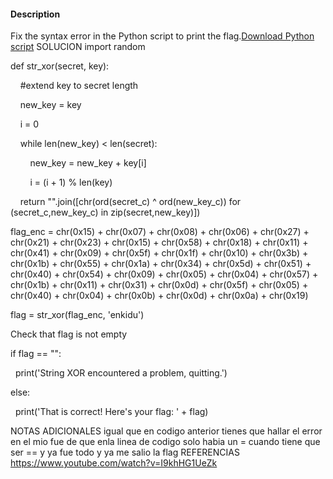 #### Description

Fix the syntax error in the Python script to print the flag.[Download Python script](https://artifacts.picoctf.net/c/6/fixme2.py)
SOLUCION
import random

  
  
  

def str_xor(secret, key):

    #extend key to secret length

    new_key = key

    i = 0

    while len(new_key) < len(secret):

        new_key = new_key + key[i]

        i = (i + 1) % len(key)        

    return "".join([chr(ord(secret_c) ^ ord(new_key_c)) for (secret_c,new_key_c) in zip(secret,new_key)])

  
  

flag_enc = chr(0x15) + chr(0x07) + chr(0x08) + chr(0x06) + chr(0x27) + chr(0x21) + chr(0x23) + chr(0x15) + chr(0x58) + chr(0x18) + chr(0x11) + chr(0x41) + chr(0x09) + chr(0x5f) + chr(0x1f) + chr(0x10) + chr(0x3b) + chr(0x1b) + chr(0x55) + chr(0x1a) + chr(0x34) + chr(0x5d) + chr(0x51) + chr(0x40) + chr(0x54) + chr(0x09) + chr(0x05) + chr(0x04) + chr(0x57) + chr(0x1b) + chr(0x11) + chr(0x31) + chr(0x0d) + chr(0x5f) + chr(0x05) + chr(0x40) + chr(0x04) + chr(0x0b) + chr(0x0d) + chr(0x0a) + chr(0x19)

  

flag = str_xor(flag_enc, 'enkidu')

  Check that flag is not empty

if flag == "":

  print('String XOR encountered a problem, quitting.')

else:

  print('That is correct! Here\'s your flag: ' + flag)

NOTAS ADICIONALES
igual que en codigo anterior tienes que hallar el error en el mio fue de que enla linea de codigo solo habia un = cuando tiene que ser == y ya fue todo y ya me salio la flag
REFERENCIAS
https://www.youtube.com/watch?v=I9khHG1UeZk